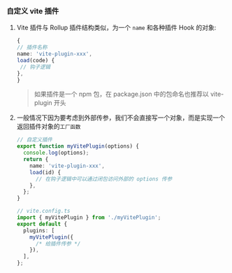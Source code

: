 ### 自定义 vite 插件

1. Vite 插件与 Rollup 插件结构类似，为一个 `name` 和各种插件 Hook 的对象:

   ```ts
   {
   // 插件名称
   name: 'vite-plugin-xxx',
   load(code) {
    // 钩子逻辑
   },
   }
   ```

   > 如果插件是一个 npm 包，在 package.json 中的包命名也推荐以 vite-plugin 开头

2. 一般情况下因为要考虑到外部传参，我们不会直接写一个对象，而是实现一个返回插件对象的`工厂函数`

   ```ts
   // 自定义插件
   export function myVitePlugin(options) {
     console.log(options);
     return {
       name: 'vite-plugin-xxx',
       load(id) {
         // 在钩子逻辑中可以通过闭包访问外部的 options 传参
       },
     };
   }

   // vite.config.ts
   import { myVitePlugin } from './myVitePlugin';
   export default {
     plugins: [
       myVitePlugin({
         /* 给插件传参 */
       }),
     ],
   };
   ```
